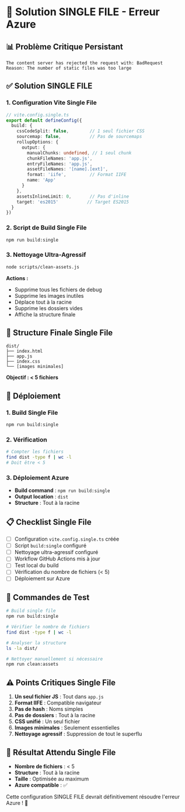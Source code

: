 # 🚨 Solution SINGLE FILE - Erreur Azure

## 📊 Problème Critique Persistant
```
The content server has rejected the request with: BadRequest
Reason: The number of static files was too large
```

## ✅ Solution SINGLE FILE

### **1. Configuration Vite Single File**
```typescript
// vite.config.single.ts
export default defineConfig({
  build: {
    cssCodeSplit: false,        // 1 seul fichier CSS
    sourcemap: false,           // Pas de sourcemaps
    rollupOptions: {
      output: {
        manualChunks: undefined, // 1 seul chunk
        chunkFileNames: 'app.js',
        entryFileNames: 'app.js',
        assetFileNames: '[name].[ext]',
        format: 'iife',         // Format IIFE
        name: 'App'
      }
    },
    assetsInlineLimit: 0,       // Pas d'inline
    target: 'es2015'           // Target ES2015
  }
})
```

### **2. Script de Build Single File**
```bash
npm run build:single
```

### **3. Nettoyage Ultra-Agressif**
```bash
node scripts/clean-assets.js
```
**Actions :**
- Supprime tous les fichiers de debug
- Supprime les images inutiles
- Déplace tout à la racine
- Supprime les dossiers vides
- Affiche la structure finale

## 🎯 Structure Finale Single File

```
dist/
├── index.html
├── app.js
├── index.css
└── [images minimales]
```

**Objectif : < 5 fichiers**

## 🚀 Déploiement

### **1. Build Single File**
```bash
npm run build:single
```

### **2. Vérification**
```bash
# Compter les fichiers
find dist -type f | wc -l
# Doit être < 5
```

### **3. Déploiement Azure**
- **Build command** : `npm run build:single`
- **Output location** : `dist`
- **Structure** : Tout à la racine

## 📋 Checklist Single File

- [ ] Configuration `vite.config.single.ts` créée
- [ ] Script `build:single` configuré
- [ ] Nettoyage ultra-agressif configuré
- [ ] Workflow GitHub Actions mis à jour
- [ ] Test local du build
- [ ] Vérification du nombre de fichiers (< 5)
- [ ] Déploiement sur Azure

## 🔧 Commandes de Test

```bash
# Build single file
npm run build:single

# Vérifier le nombre de fichiers
find dist -type f | wc -l

# Analyser la structure
ls -la dist/

# Nettoyer manuellement si nécessaire
npm run clean:assets
```

## ⚠️ Points Critiques Single File

1. **Un seul fichier JS** : Tout dans `app.js`
2. **Format IIFE** : Compatible navigateur
3. **Pas de hash** : Noms simples
4. **Pas de dossiers** : Tout à la racine
5. **CSS unifié** : Un seul fichier
6. **Images minimales** : Seulement essentielles
7. **Nettoyage agressif** : Suppression de tout le superflu

## 🎉 Résultat Attendu Single File

- **Nombre de fichiers** : < 5
- **Structure** : Tout à la racine
- **Taille** : Optimisée au maximum
- **Azure compatible** : ✅

Cette configuration SINGLE FILE devrait définitivement résoudre l'erreur Azure ! 🚀 